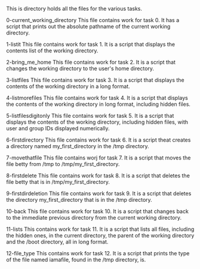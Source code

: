 This is directory holds all the files for the various tasks.

0-current_working_directory
This file contains work for task 0. It has a script that prints out the absolute pathname of the current working directory.

1-listit
This file contains work for task 1. It is a script that displays the contents list of the working directory.

2-bring_me_home
This file contains work for task 2. It is a script that changes the working directory to the user's home directory.

3-listfiles
This file contains work for task 3. It is a script that displays the contents of the working directory in a long format.

4-listmorefiles
This file contains work for task 4. It is a script that displays the contents of the working directory in long format, including hidden files.

5-listfilesdigitonly
This file contains work for task 5. It is a script that displays the contents of the working directory, including hidden files, with user and group IDs displayed numerically.

6-firstdirectory
This file contains work for task 6. It is a script theat creates a directory named my_first_directory in the /tmp directory.

7-movethatfile
This file contains worj for task 7. It is a script that moves the file betty from /tmp to /tmp/my_first_directory.

8-firstdelete
This file contains work for task 8. It is a script that deletes the file betty that is in /tmp/my_first_directory.

9-firstdirdeletion
This file contains work for task 9. It is a script that deletes the directory my_first_directory that is in the /tmp directory.

10-back
This file contains work for task 10. It is a script that changes back to the immediate previous directory from the current working directory.

11-lists
This contains work for task 11. It is a script that lists all files, including the hidden ones, in the current directory, the parent of the working directory and the /boot directory, all in long format.

12-file_type
This contains work for task 12. It is a script that prints the type of the file named iamafile, found in the /tmp directory, is.
